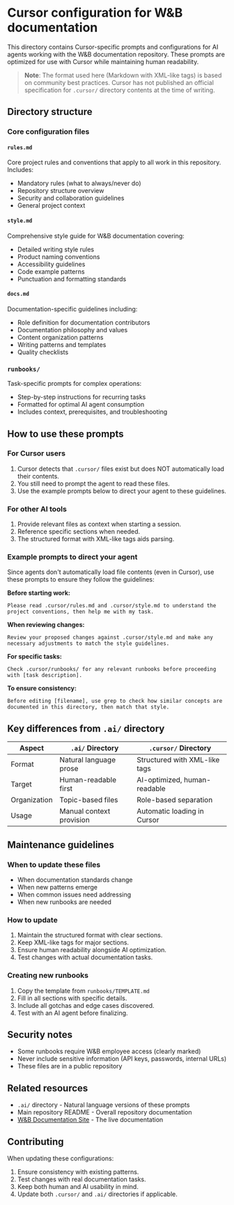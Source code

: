 # Cursor configuration for W&B documentation

This directory contains Cursor-specific prompts and configurations for AI agents working with the W&B documentation repository. These prompts are optimized for use with Cursor while maintaining human readability.

> **Note**: The format used here (Markdown with XML-like tags) is based on community best practices. Cursor has not published an official specification for `.cursor/` directory contents at the time of writing.

## Directory structure

### Core configuration files

#### `rules.md`
Core project rules and conventions that apply to all work in this repository. Includes:
- Mandatory rules (what to always/never do)
- Repository structure overview
- Security and collaboration guidelines
- General project context

#### `style.md`
Comprehensive style guide for W&B documentation covering:
- Detailed writing style rules
- Product naming conventions
- Accessibility guidelines
- Code example patterns
- Punctuation and formatting standards

#### `docs.md`
Documentation-specific guidelines including:
- Role definition for documentation contributors
- Documentation philosophy and values
- Content organization patterns
- Writing patterns and templates
- Quality checklists

### `runbooks/`
Task-specific prompts for complex operations:
- Step-by-step instructions for recurring tasks
- Formatted for optimal AI agent consumption
- Includes context, prerequisites, and troubleshooting

## How to use these prompts

### For Cursor users
1. Cursor detects that `.cursor/` files exist but does NOT automatically load their contents.
2. You still need to prompt the agent to read these files.
3. Use the example prompts below to direct your agent to these guidelines.

### For other AI tools
1. Provide relevant files as context when starting a session.
2. Reference specific sections when needed.
3. The structured format with XML-like tags aids parsing.

### Example prompts to direct your agent

Since agents don't automatically load file contents (even in Cursor), use these prompts to ensure they follow the guidelines:

**Before starting work:**
```
Please read .cursor/rules.md and .cursor/style.md to understand the project conventions, then help me with my task.
```

**When reviewing changes:**
```
Review your proposed changes against .cursor/style.md and make any necessary adjustments to match the style guidelines.
```

**For specific tasks:**
```
Check .cursor/runbooks/ for any relevant runbooks before proceeding with [task description].
```

**To ensure consistency:**
```
Before editing [filename], use grep to check how similar concepts are documented in this directory, then match that style.
```

## Key differences from `.ai/` directory

| Aspect | `.ai/` Directory | `.cursor/` Directory |
|--------|-----------------|-------------------|
| Format | Natural language prose | Structured with XML-like tags |
| Target | Human-readable first | AI-optimized, human-readable |
| Organization | Topic-based files | Role-based separation |
| Usage | Manual context provision | Automatic loading in Cursor |

## Maintenance guidelines

### When to update these files
- When documentation standards change
- When new patterns emerge
- When common issues need addressing
- When new runbooks are needed

### How to update
1. Maintain the structured format with clear sections.
2. Keep XML-like tags for major sections.
3. Ensure human readability alongside AI optimization.
4. Test changes with actual documentation tasks.

### Creating new runbooks
1. Copy the template from `runbooks/TEMPLATE.md`
2. Fill in all sections with specific details.
3. Include all gotchas and edge cases discovered.
4. Test with an AI agent before finalizing.

## Security notes

- Some runbooks require W&B employee access (clearly marked)
- Never include sensitive information (API keys, passwords, internal URLs)
- These files are in a public repository

## Related resources

- `.ai/` directory - Natural language versions of these prompts
- Main repository README - Overall repository documentation
- [W&B Documentation Site](https://docs.wandb.ai) - The live documentation

## Contributing

When updating these configurations:
1. Ensure consistency with existing patterns.
2. Test changes with real documentation tasks.
3. Keep both human and AI usability in mind.
4. Update both `.cursor/` and `.ai/` directories if applicable.
